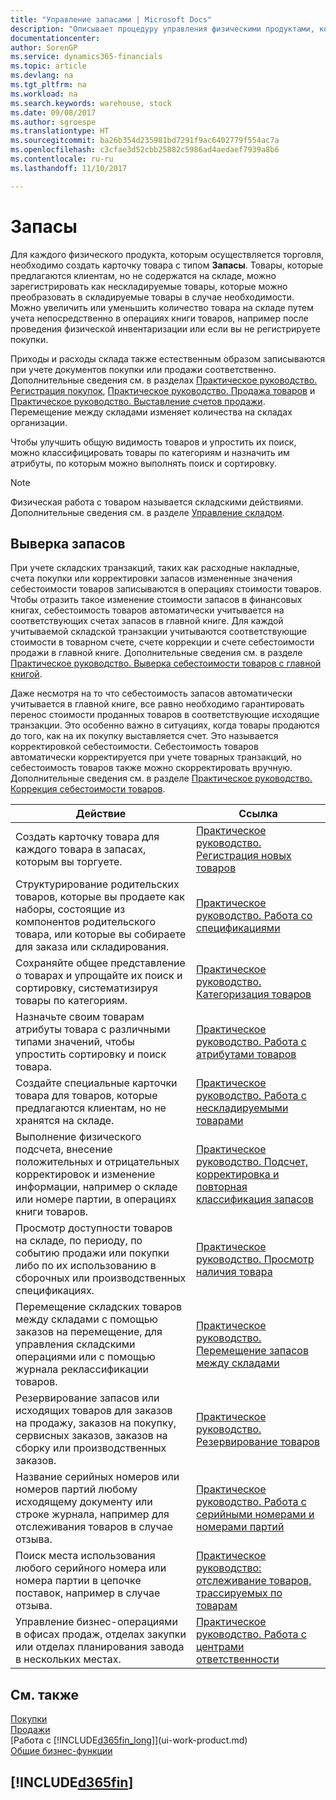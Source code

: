 ```yaml
---
title: "Управление запасами | Microsoft Docs"
description: "Описывает процедуру управления физическими продуктами, которыми вы торгуете, например обработку запасов на складе."
documentationcenter: 
author: SorenGP
ms.service: dynamics365-financials
ms.topic: article
ms.devlang: na
ms.tgt_pltfrm: na
ms.workload: na
ms.search.keywords: warehouse, stock
ms.date: 09/08/2017
ms.author: sgroespe
ms.translationtype: HT
ms.sourcegitcommit: ba26b354d235981bd7291f9ac6402779f554ac7a
ms.openlocfilehash: c3cfae3d52cbb25882c5986ad4aedaef7939a8b6
ms.contentlocale: ru-ru
ms.lasthandoff: 11/10/2017

---
```


# <a name="inventory"></a>Запасы
Для каждого физического продукта, которым осуществляется торговля, необходимо создать карточку товара с типом **Запасы**. Товары, которые предлагаются клиентам, но не содержатся на складе, можно зарегистрировать как нескладируемые товары, которые можно преобразовать в складируемые товары в случае необходимости. Можно увеличить или уменьшить количество товара на складе путем учета непосредственно в операциях книги товаров, например после проведения физической инвентаризации или если вы не регистрируете покупки.

Приходы и расходы склада также естественным образом записываются при учете документов покупки или продажи соответственно. Дополнительные сведения см. в разделах [Практическое руководство. Регистрация покупок](purchasing-how-record-purchases.md), [Практическое руководство. Продажа товаров](sales-how-sell-products.md) и [Практическое руководство. Выставление счетов продажи](sales-how-invoice-sales.md). Перемещение между складами изменяет количества на складах организации.   

Чтобы улучшить общую видимость товаров и упростить их поиск, можно классифицировать товары по категориям и назначить им атрибуты, по которым можно выполнять поиск и сортировку.

> [!NOTE]
> Физическая работа с товаром называется складскими действиями. Дополнительные сведения см. в разделе [Управление складом](warehouse-manage-warehouse.md).

## <a name="inventory-reconciliation"></a>Выверка запасов
При учете складских транзакций, таких как расходные накладные, счета покупки или корректировки запасов измененные значения себестоимости товаров записываются в операциях стоимости товаров. Чтобы отразить такое изменение стоимости запасов в финансовых книгах, себестоимость товаров автоматически учитывается на соответствующих счетах запасов в главной книге. Для каждой учитываемой складской транзакции учитываются соответствующие стоимости в товарном счете, счете коррекции и счете себестоимости продажи в главной книге. Дополнительные сведения см. в разделе [Практическое руководство. Выверка себестоимости товаров с главной книгой](finance-how-to-post-inventory-costs-to-the-general-ledger.md).

Даже несмотря на то что себестоимость запасов автоматически учитывается в главной книге, все равно необходимо гарантировать перенос стоимости проданных товаров в соответствующие исходящие транзакции. Это особенно важно в ситуациях, когда товары продаются до того, как на их покупку выставляется счет. Это называется корректировкой себестоимости. Себестоимость товаров автоматически корректируется при учете товарных транзакций, но себестоимость товаров также можно скорректировать вручную. Дополнительные сведения см. в разделе [Практическое руководство. Коррекция себестоимости товаров](inventory-how-adjust-item-costs.md).

|Действие |Ссылка |
|---|----|
|Создать карточку товара для каждого товара в запасах, которым вы торгуете.|[Практическое руководство. Регистрация новых товаров](inventory-how-register-new-items.md)|
|Структурирование родительских товаров, которые вы продаете как наборы, состоящие из компонентов родительского товара, или которые вы собираете для заказа или складирования.|[Практическое руководство. Работа со спецификациями](inventory-how-work-BOMs.md)|
|Сохраняйте общее представление о товарах и упрощайте их поиск и сортировку, систематизируя товары по категориям.|[Практическое руководство. Категоризация товаров](inventory-how-categorize-items.md)|
|Назначьте своим товарам атрибуты товара с различными типами значений, чтобы упростить сортировку и поиск товара.|[Практическое руководство. Работа с атрибутами товаров](inventory-how-work-item-attributes.md)|
|Создайте специальные карточки товара для товаров, которые предлагаются клиентам, но не хранятся на складе.|[Практическое руководство. Работа с нескладируемыми товарами](inventory-how-work-nonstock-items.md)|
|Выполнение физического подсчета, внесение положительных и отрицательных корректировок и изменение информации, например о складе или номере партии, в операциях книги товаров.|[Практическое руководство. Подсчет, корректировка и повторная классификация запасов](inventory-how-count-adjust-reclassify.md)|
|Просмотр доступности товаров на складе, по периоду, по событию продажи или покупки либо по их использованию в сборочных или производственных спецификациях.|[Практическое руководство. Просмотр наличия товара](inventory-how-availability-overview.md)|
|Перемещение складских товаров между складами с помощью заказов на перемещение, для управления складскими операциями или с помощью журнала реклассификации товаров.|[Практическое руководство. Перемещение запасов между складами](inventory-how-transfer-between-locations.md)|
|Резервирование запасов или исходящих товаров для заказов на продажу, заказов на покупку, сервисных заказов, заказов на сборку или производственных заказов.|[Практическое руководство. Резервирование товаров](inventory-how-to-reserve-items.md)|
|Название серийных номеров или номеров партий любому исходящему документу или строке журнала, например для отслеживания товаров в случае отзыва.|[Практическое руководство. Работа с серийными номерами и номерами партий](inventory-how-work-item-tracking.md)|
|Поиск места использования любого серийного номера или номера партии в цепочке поставок, например в случае отзыва.|[Практическое руководство: отслеживание товаров, трассируемых по товарам](inventory-how-to-trace-item-tracked-items.md)|
|Управление бизнес-операциями в офисах продаж, отделах закупки или отделах планирования завода в нескольких местах.|[Практическое руководство. Работа с центрами ответственности](inventory-responsibility-centers.md)|

## <a name="see-also"></a>См. также  
[Покупки](purchasing-manage-purchasing.md)  
[Продажи](sales-manage-sales.md)    
[Работа с [!INCLUDE[d365fin_long](includes/d365fin_long_md.md)]](ui-work-product.md)  
[Общие бизнес-функции](ui-across-business-areas.md)

## [!INCLUDE[d365fin](includes/free_trial_md.md)]

